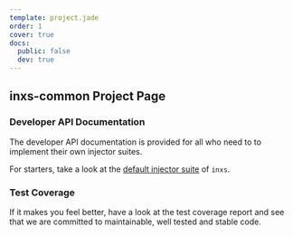 ```yaml
---
template: project.jade
order: 1
cover: true
docs:
  public: false 
  dev: true
---
```


## inxs-common Project Page

### Developer API Documentation

The developer API documentation is provided for all who need to to implement
their own injector suites.

For starters, take a look at the [default injector suite](../inxs/doc/dev/file/src/impl.es.html) of ``inxs``.

### Test Coverage

If it makes you feel better, have a look at the test coverage report and see
that we are committed to maintainable, well tested and stable code.

